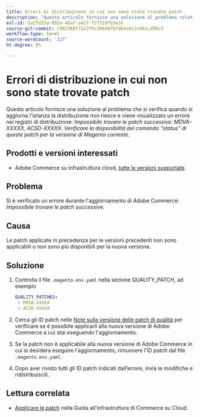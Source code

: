 ```yaml
---
title: Errori di distribuzione in cui non sono state trovate patch
description: "Questo articolo fornisce una soluzione al problema relativo a un errore *Le patch successive non sono state trovate: MDVA-XXXXX, ACSD-XXXXX. Verificare con il comando 'status' la disponibilità di queste patch per la versione corrente del Magento*."
exl-id: 5a2fd35a-892a-48af-a41f-f275297b3e2e
source-git-commit: c903360ffb22f9cd4648f6fdb4a812cb61cd90c5
workflow-type: tm+mt
source-wordcount: '227'
ht-degree: 0%

---
```


# Errori di distribuzione in cui non sono state trovate patch

Questo articolo fornisce una soluzione al problema che si verifica quando si aggiorna l&#39;istanza la distribuzione non riesce e viene visualizzato un errore nei registri di distribuzione: *Impossibile trovare le patch successive: MDVA-XXXXX, ACSD-XXXXX. Verificare la disponibilità del comando &quot;status&quot; di queste patch per la versione di Magento corrente*.

## Prodotti e versioni interessati

* Adobe Commerce su infrastruttura cloud, [tutte le versioni supportate](https://magento.com/sites/default/files/magento-software-lifecycle-policy.pdf).


## Problema

Si è verificato un errore durante l&#39;aggiornamento di Adobe Commerce: *Impossibile trovare le patch successive*.

## Causa

Le patch applicate in precedenza per le versioni precedenti non sono applicabili o non sono più disponibili per la nuova versione.

## Soluzione

1. Controlla il file `.magento.env.yaml` nella sezione QUALITY_PATCH, ad esempio

   ```yaml
   QUALITY_PATCHES:
    - MDVA-XXXXX
    - ACSD-XXXXX
   ```

1. Cerca gli ID patch nelle [Note sulla versione delle patch di qualità](/docs/commerce-operations/tools/quality-patches-tool/release-notes.html) per verificare se è possibile applicarli alla nuova versione di Adobe Commerce a cui stai eseguendo l&#39;aggiornamento.
1. Se la patch non è applicabile alla nuova versione di Adobe Commerce in cui si desidera eseguire l&#39;aggiornamento, rimuovere l&#39;ID patch dal file `.magento.env.yaml`.
1. Dopo aver rivisto tutti gli ID patch indicati dall’errore, invia le modifiche e ridistribuiscili.

## Lettura correlata

* [Applicare le patch](/docs/commerce-cloud-service/user-guide/develop/upgrade/apply-patches.html?lang=en#apply-a-patch-in-a-local-environment) nella Guida all&#39;infrastruttura di Commerce su Cloud.
